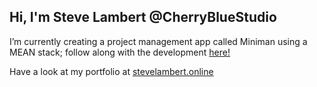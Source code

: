 ## Hi, I'm Steve Lambert @CherryBlueStudio

I’m currently creating a project management app called Miniman using a MEAN stack; follow along with the development <a href="https://github.com/CherryBlueStudio/Miniman">here!</a>

Have a look at my portfolio at <a href="http://stevelambert.online">stevelambert.online</a>
